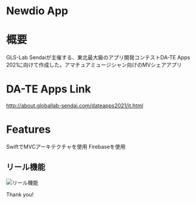 Newdio App
=====================
# 概要

GLS-Lab Sendaiが主催する、東北最大級のアプリ開発コンテストDA-TE Apps 2021に向けて作成した。アマチュアミュージシャン向けのMVシェアアプリ

# DA-TE Apps Link

http://about.globallab-sendai.com/dateapps2021/it.html

# Features

SwiftでMVCアーキテクチャを使用
Firebaseを使用
## リール機能
![リール機能](https://user-images.githubusercontent.com/74953312/117084094-3a928780-ad81-11eb-86eb-22114dc53c88.png)

Thank you!
